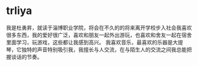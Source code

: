 # trliya
我是杜勇昇，就读于淄博职业学院，将会在不久的的将来离开学校步入社会我喜欢很多东西，我的爱好很广泛，喜欢和朋友一起外出游玩，也喜欢和舍友一起在宿舍里面学习，玩游戏，这些都让我感到高兴。
我喜欢音乐，最喜欢的乐器是大提琴，它独特的声音特别吸引我，我擅长与人交流，在与陌生人的交流之间我总能把握谈话的节奏。
